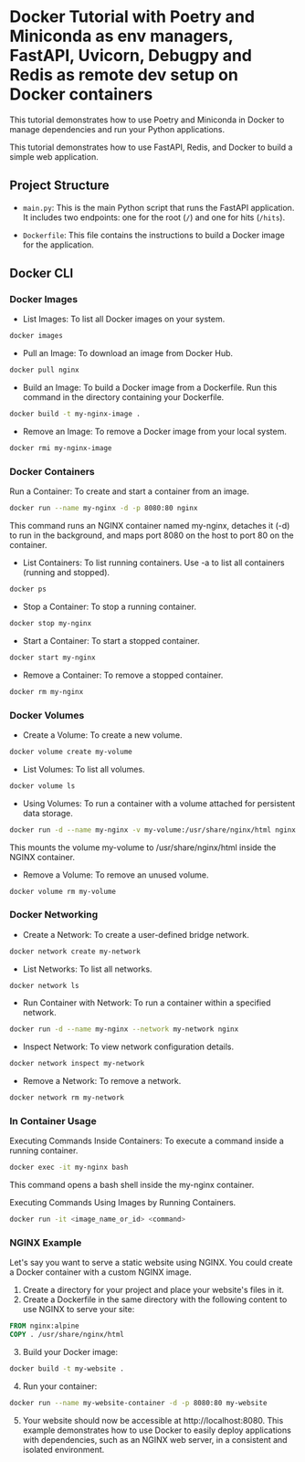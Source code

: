 # Docker Tutorial with Poetry and Miniconda as env managers, FastAPI, Uvicorn, Debugpy and Redis as remote dev setup on Docker containers
This tutorial demonstrates how to use Poetry and Miniconda in Docker to manage dependencies and run your Python applications.

This tutorial demonstrates how to use FastAPI, Redis, and Docker to build a simple web application.

## Project Structure

- `main.py`: This is the main Python script that runs the FastAPI application. It includes two endpoints: one for the root (`/`) and one for hits (`/hits`).

- `Dockerfile`: This file contains the instructions to build a Docker image for the application.

## Docker CLI

### Docker Images
- List Images: To list all Docker images on your system.
```sh
docker images
```

- Pull an Image: To download an image from Docker Hub.
```sh
docker pull nginx
```

- Build an Image: To build a Docker image from a Dockerfile. Run this command in the directory containing your Dockerfile.
```sh
docker build -t my-nginx-image .
```

- Remove an Image: To remove a Docker image from your local system.
```sh
docker rmi my-nginx-image
```

### Docker Containers
Run a Container: To create and start a container from an image.
```sh
docker run --name my-nginx -d -p 8080:80 nginx
```
This command runs an NGINX container named my-nginx, detaches it (-d) to run in the background, and maps port 8080 on the host to port 80 on the container.

- List Containers: To list running containers. Use -a to list all containers (running and stopped).
```sh
docker ps
```

- Stop a Container: To stop a running container.
```sh
docker stop my-nginx
```

- Start a Container: To start a stopped container.
```sh
docker start my-nginx
```

- Remove a Container: To remove a stopped container.
```sh
docker rm my-nginx
```

### Docker Volumes
- Create a Volume: To create a new volume.
```sh
docker volume create my-volume
```

- List Volumes: To list all volumes.
```sh
docker volume ls
```

- Using Volumes: To run a container with a volume attached for persistent data storage.
```sh
docker run -d --name my-nginx -v my-volume:/usr/share/nginx/html nginx
```
This mounts the volume my-volume to /usr/share/nginx/html inside the NGINX container.

- Remove a Volume: To remove an unused volume.
```sh
docker volume rm my-volume
```

### Docker Networking
- Create a Network: To create a user-defined bridge network.
```sh
docker network create my-network
```

- List Networks: To list all networks.
```sh
docker network ls
```

- Run Container with Network: To run a container within a specified network.
```sh
docker run -d --name my-nginx --network my-network nginx
```

- Inspect Network: To view network configuration details.
```sh
docker network inspect my-network
```

- Remove a Network: To remove a network.
```sh
docker network rm my-network
```

### In Container Usage
Executing Commands Inside Containers: To execute a command inside a running container.
```sh
docker exec -it my-nginx bash
```
This command opens a bash shell inside the my-nginx container.

Executing Commands Using Images by Running Containers.
```sh
docker run -it <image_name_or_id> <command>
```

### NGINX Example
Let's say you want to serve a static website using NGINX. You could create a Docker container with a custom NGINX image.

1. Create a directory for your project and place your website's files in it.
2. Create a Dockerfile in the same directory with the following content to use NGINX to serve your site:
```Dockerfile
FROM nginx:alpine
COPY . /usr/share/nginx/html
```

3. Build your Docker image:
```sh
docker build -t my-website .
```

4. Run your container:
```sh
docker run --name my-website-container -d -p 8080:80 my-website
```

5. Your website should now be accessible at http://localhost:8080.
This example demonstrates how to use Docker to easily deploy applications with dependencies, such as an NGINX web server, in a consistent and isolated environment.

<!-- # Using Poetry in Docker
## Dockerfile Example with Poetry:

# Use an official Python runtime as a parent image
FROM python:3.11

# Set the working directory in the container
WORKDIR /usr/src/app

# Copy the current directory contents into the container at /usr/src/app
COPY . .

# Install Poetry
RUN pip install poetry

# Install project dependencies with Poetry
RUN poetry config virtualenvs.create false && poetry install

# Run the app
CMD ["python", "./your-script.py"]


# poetry init | poetry new /directory_name # poetry env use /path/to/python # poetry shell
# pip freeze | awk -F '==' '{print $1}' | xargs poetry add
# poetry build # poetry publish # poetry show --tree


# Using Miniconda in Docker
## Dockerfile Example with Miniconda:

# Start with a base image containing Miniconda
FROM continuumio/miniconda3

# Set the working directory in the container
WORKDIR /usr/src/app

# Copy the current directory contents into the container at /usr/src/app
COPY . .

# Create a Conda environment using the environment.yml file
RUN conda env create -f environment.yml

# Make RUN commands use the new environment
SHELL ["conda", "run", "-n", "myenv", "/bin/bash", "-c"]

# Run the app
CMD ["conda", "run", "-n", "myenv", "python", "./your-script.py"] -->


